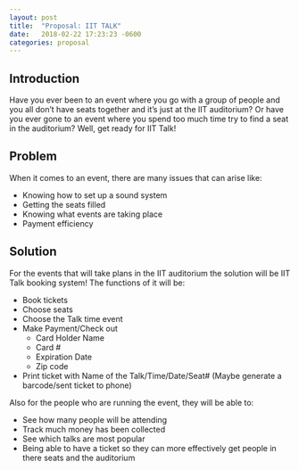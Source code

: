 ```yaml
---
layout: post
title:  "Proposal: IIT TALK"
date:   2018-02-22 17:23:23 -0600
categories: proposal
---
```

## Introduction

Have you ever been to an event where you go with a group of people and you all
don’t have seats together and it’s just at the IIT auditorium? Or have you ever
gone to an event where you spend too much time try to find a seat in the auditorium?
Well, get ready for IIT Talk!

## Problem

When it comes to an event, there are many issues that can arise like:

* Knowing how to set up a sound system
* Getting the seats filled
* Knowing what events are taking place
* Payment efficiency

## Solution

For the events that will take plans in the IIT auditorium the solution will be
IIT Talk booking system! The functions of it will be:

* Book tickets
* Choose seats
* Choose the Talk time event
* Make Payment/Check out
	* Card Holder Name
	* Card #
	* Expiration Date
	* Zip code
* Print ticket with Name of the Talk/Time/Date/Seat# (Maybe generate a barcode/sent ticket to phone)

Also for the people who are running the event, they will be able to:

* See how many people will be attending
* Track much money has been collected
* See which talks are most popular
* Being able to have a ticket so they can more effectively get people in there seats and the auditorium

